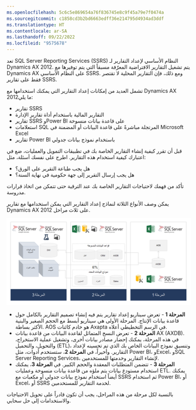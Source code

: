 ```yaml
---
ms.openlocfilehash: 5c6c5e869654a76f836745e8c9f45a79e7f0474a
ms.sourcegitcommit: c1858cd3b2bd6663edff36e214795d4934ad3ddf
ms.translationtype: HT
ms.contentlocale: ar-SA
ms.lasthandoff: 09/22/2022
ms.locfileid: "9575678"
---
```

تعد SQL Server Reporting Services (SSRS) النظام الأساسي لإعداد التقارير لـ Dynamics AX 2012. يتم تشغيل التقارير الافتراضية المعرّفة مسبقاً التي يتم توفيرها مع Dynamics AX على النظام الأساسي SSRS. ومع ذلك، فإن التقارير المحلية لا تقتصر فقط على تقارير SSRS. 

تشمل العديد من إمكانات إعداد التقارير التي يمكنك استخدامها مع Dynamics AX 2012ما يلي:

- تقارير SSRS 
- التقارير المالية باستخدام أداة تقارير الإدارة 
- تقارير SSRS وPower BI على قاعدة بيانات منسوخة 
- استعلامات SQL المرتجلة مباشرةً على قاعدة البيانات أو المضمنة في Microsoft Excel 
- تقارير Power BI باستخدام نموذج بيانات جدولي

قبل أن تقرر كيفية إنشاء التقارير الخاصة بك في تطبيقات التمويل والعمليات، ضع في اعتبارك كيفية استخدام هذه التقارير. اطرح على نفسك أسئلة، مثل:

- هل يجب طباعة التقرير على الورق؟ 
- هل يجب إرسال التقرير إلى جهة حكومية في نهاية السنة؟ 

تأكد من فهمك لاحتياجات التقارير الخاصة بك عند الترقية حتى تتمكن من اتخاذ قرارات مدروسة. 

يمكن وصف الأنواع الثلاثة لنماذج إعداد التقارير التي يمكن استخدامها مع تقارير Dynamics AX 2012 على ثلاث مراحل. 

[ ![رسم تخطيطي يوضح المراحل الثلاث التي تمثل الأنواع الثلاثة لنماذج إعداد التقارير.](../media/stages.png) ](../media/stages.png#lightbox)


- **المرحلة 1** - تعرض سيناريو إعداد تقارير يتم فيه إنشاء تصميم التقارير بالكامل حول قاعدة بيانات الإنتاج. المرحلة الأولى هي سيناريو أبسط مع الحجم الصغير والبنية الأكثر بساطة. AOS هو خادم كائنات Axapta في الرسم التخطيطي أعلاه.
- **المرحلة 2** - تعرض النسخ المتماثل لقاعدة البيانات من قاعدة بيانات AX (AXDB). في هذه المرحلة، يمكنك إحضار مصادر بيانات أخرى، وتشغيل عملية الاستخراج، والتحويل، والتحميل (ETL)، وتنسيق نموذج البيانات الخاص بك الذي تم تحسينه لإعداد التقارير. وأخيراً، في **المرحلة 2**، ستستخدم أدوات، مثل Power BI، وExcel، وSQL Server Reporting Services، لإنشاء التقارير وخدمتها للمستخدمين. 
- **المرحلة 3** - تتضمن المتطلبات المعقدة والحجم الكبير. في **المرحلة 3**، يمكنك استخدام مستودع بيانات يتم ملؤه من قاعدة بيانات منسوخة وعمليات ETL. يمكنك أيضاً استخدام نموذج بيانات جدولي أو مكعبات مع SSRS ثم استخدام Power BI، أو Excel، أو SSRS لخدمة التقارير للمستخدمين. 

بالنسبة لكل مرحلة من هذه المراحل، يجب أن تكون قادراً على تحويل الاحتياجات والاستخدامات إلى حل سحابي. 

